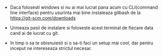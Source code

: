 * Daca folosesti windows si nu ai mai lucrat pana acum cu CLI(command line interface) pentru usurinta mai bine instaleaza gitbash de la https://git-scm.com/downloads

* Urmeaza pasii de instalare si foloseste acest terminal de fiecare data cand ai de lucrat cu git.

* In timp o sa te obisnuiesti si o sa-ti faci un setup mai cool, dar pentru inceput ne intereseaza strictul necesar.

